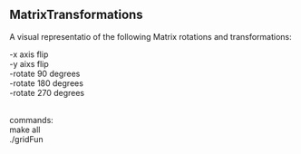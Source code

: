 ## MatrixTransformations
A visual representatio of the following Matrix rotations and transformations:

-x axis flip <br>
-y aixs flip <br>
-rotate 90 degrees <br>
-rotate 180 degrees <br>
-rotate 270 degrees <br><br>

commands: <br>
make all <br>
./gridFun <br>
